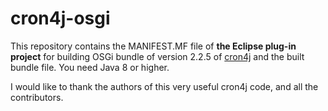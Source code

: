 # cron4j-osgi
This repository contains the MANIFEST.MF file of **the Eclipse plug-in project** for building OSGi bundle of version 2.2.5 of [cron4j](https://www.sauronsoftware.it/projects/cron4j/) and the built bundle file. You need Java 8 or higher.

I would like to thank the authors of this very useful cron4j code, and all the contributors.
